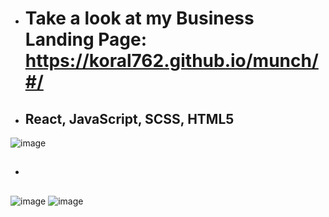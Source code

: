 - # Take a look at my Business Landing Page: https://koral762.github.io/munch/#/

- ## React, JavaScript, SCSS, HTML5
![image](https://user-images.githubusercontent.com/81360728/198851581-cdea32bf-6bbf-476e-8158-0cd661667f28.png)
- ##

![image](https://user-images.githubusercontent.com/81360728/198851583-7d153046-0dce-4234-a1a9-8b285941253e.png)
![image](https://user-images.githubusercontent.com/81360728/198851588-86012f45-c103-4339-813b-2290a814fd43.png)
